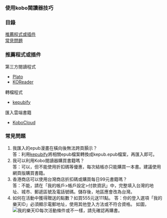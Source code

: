 ### 使用kobo閱讀器技巧

### 目錄
[推薦程式或插件](#推薦程式或插件)<br>
[常見問題](#常見問題)<br>

### 推薦程式或插件
第三方閱讀程式<br>
- [Plato](https://github.com/baskerville/plato)
- [KOReader](https://github.com/koreader/koreader)

轉檔程式<br>
- [kepubify](https://github.com/pgaskin/kepubify)

匯入雲端書籍<br>
- [KoboCloud](https://github.com/fsantini/KoboCloud)

### 常見問題
1. 我匯入的epub漫畫在橫向後無法跨頁顥示？<br>
  答：利用[kepubify](https://github.com/pgaskin/kepubify)將相關epub檔案轉換成kepub.epub檔案，再匯入即可。
2. 我可以利用Kobo閱讀器購買書籍嗎？<br>
  答：可以，但不能使用折扣碼等優惠，每次結帳亦只能購買一本書。建議使用網頁版購買書籍。
3. 香港商店可以使用台灣商店折扣碼或購買每日99元書籍嗎？<br>
  答：不能，請在「我的帳戶>帳戶設定>付款資訊」中，完整填入台灣的地址、城市、郵遞區號及電話號碼。儲存後，地區應會改為台灣。
4. 如何在活動中獲得贈送的點數？如買555元送111點。
  答：你的登入選項「我的樂天ID」必須顯示電郵地址，使用其他登入方法或不符合資格。
    如圖，![我的樂天ID]()每次活動條件或不一樣，請先確認再購書。
